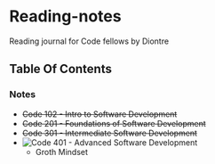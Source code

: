 # Reading-notes
Reading journal for Code fellows by Diontre 

## Table Of Contents


### Notes

- ~~Code 102 - Intro to Software Development~~
- ~~Code 201 - Foundations of Software Development~~
- ~~Code 301 - Intermediate Software Development~~
- ![Code 401 - Advanced Software Development](https://github.com/houseofjavascript/reading-notes/blob/main/Python%20401)
  - Groth Mindset 




